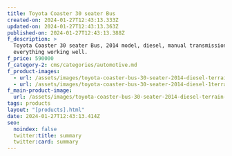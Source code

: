 ```yaml
---
title: Toyota Coaster 30 seater Bus
created-on: 2024-01-27T12:43:13.333Z
updated-on: 2024-01-27T12:43:13.363Z
published-on: 2024-01-27T12:43:13.388Z
f_description: >
  Toyota Coaster 30 seater Bus, 2014 model, diesel, manual transmission. A/c and
  everything working well.
f_price: 590000
f_category-2: cms/categories/automotive.md
f_product-images:
  - url: /assets/images/toyota-coaster-bus-30-seater-2014-diesel-terrain-2cargo-box-equipment-ghana-22-limited-gotogh.com.jpg
  - url: /assets/images/toyota-coaster-bus-30-seater-2014-diesel-1terrain-cargo-box-equipment-ghana-22-limited-gotogh.com.jpg
f_main-product-image:
  url: /assets/images/toyota-coaster-bus-30-seater-2014-diesel-terrain-3cargo-box-equipment-ghana-22-limited-gotogh.com.jpg
tags: products
layout: "[products].html"
date: 2024-01-27T12:43:13.414Z
seo:
  noindex: false
  twitter:title: summary
  twitter:card: summary
---
```

